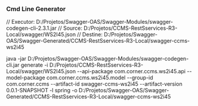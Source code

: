 ### Cmd Line Generator

// Executor: D:/Projetos/Swagger-OAS/Swagger-Modules/swagger-codegen-cli-2.3.1.jar
// Source: D:/Projetos/CCMS-RestSservices-R3-Local/swagger/WS2I45.json
// Destine: D:/Projetos/Swagger-OAS/Swagger-Generated/CCMS-RestSservices-R3-Local/swagger-ccms-ws2i45

java -jar D:/Projetos/Swagger-OAS/Swagger-Modules/swagger-codegen-cli.jar generate -i D:/Projetos/CCMS-RestSservices-R3-Local/swagger/WS2I45.json --api-package com.corner.ccms.ws2i45.api --model-package com.corner.ccms.ws2i45.model --group-id com.corner.ccms  --artifact-id swagger-ccms-ws2i45 --artifact-version 0.0.1-SNAPSHOT -l spring -o D:/Projetos/Swagger-OAS/Swagger-Generated/CCMS-RestSservices-R3-Local/swagger-ccms-ws2i45